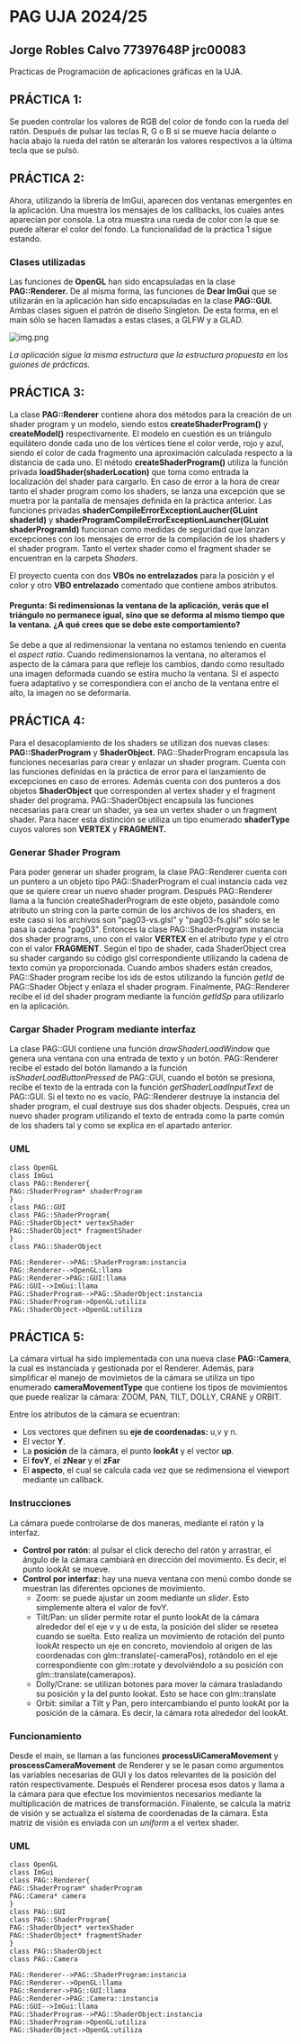 # PAG UJA 2024/25
## Jorge Robles Calvo 77397648P jrc00083
Practicas de Programación de aplicaciones gráficas en la UJA.

## PRÁCTICA 1:
Se pueden controlar los valores de RGB del color de fondo con la rueda del ratón. Después de pulsar las teclas R, G o B si se mueve hacia delante o hacia abajo la rueda del ratón se alterarán los valores respectivos a la última tecla que se pulsó.

## PRÁCTICA 2:
Ahora, utilizando la librería de ImGui, aparecen dos ventanas emergentes en la aplicación. Una muestra los mensajes de los callbacks, los cuales antes aparecían por consola. La otra muestra una rueda de color con la que se puede alterar el color del fondo. La funcionalidad de la práctica 1 sigue estando.

### Clases utilizadas

Las funciones de **OpenGL** han sido encapsuladas en la clase **PAG::Renderer.** De al misma forma, las funciones de **Dear ImGui** que se utilizarán en la aplicación han sido encapsuladas en la clase **PAG::GUI.** Ambas clases siguen el patrón de diseño Singleton. De esta forma, en el main sólo se hacen llamadas a estas clases, a GLFW y a GLAD.

![img.png](Resources/img.png)

_La aplicación sigue la misma estructura que la estructura propuesta en los guiones de prácticas._

## PRÁCTICA 3:

La clase **PAG::Renderer** contiene ahora dos métodos para la creación de un shader program y un modelo, siendo estos **createShaderProgram()** y **createModel()** respectivamente. El modelo en cuestión es un triángulo equilátero donde cada uno de los vértices tiene el color verde, rojo y azul, siendo el color de cada fragmento una aproximación calculada respecto a la distancia de cada uno. El método **createShaderProgram()** utiliza la función privada **loadShader(shaderLocation)** que toma
 como entrada la localización del shader para cargarlo. En caso de error a la hora de crear tanto el shader program como los shaders, se lanza una excepción que se muetra por la pantalla de mensajes definida en la práctica anterior. Las funciones privadas **shaderCompileErrorExceptionLaucher(GLuint shaderId)** y **shaderProgramCompileErrorExceptionLauncher(GLuint shaderProgramId)** funcionan como medidas de seguridad que lanzan excepciones con los mensajes de error de la compilación de los shaders y el shader program. Tanto el vertex shader como el fragment shader se encuentran en la carpeta *Shaders*.

El proyecto cuenta con dos **VBOs no entrelazados** para la posición y el color y otro **VBO entrelazado** comentado que contiene ambos atributos.

#### Pregunta: Si redimensionas la ventana de la aplicación, verás que el triángulo no permanece igual, sino que se deforma al mismo tiempo que la ventana. ¿A qué crees que se  debe este comportamiento?

Se debe a que al redimensionar la ventana no estamos teniendo en cuenta el *aspect ratio*. Cuando redimensionamos la ventana, no alteramos el aspecto de la cámara para que refleje los cambios, dando como resultado una imagen deformada cuando se estira mucho la ventana. Si el aspecto fuera adaptativo y se correspondiera con el ancho de la ventana entre el alto, la imagen no se deformaría.

## PRÁCTICA 4:

Para el desacoplamiento de los shaders se utilizan dos nuevas clases: **PAG::ShaderProgram** y **ShaderObject.** PAG::ShaderProgram encapsula las funciones necesarias para crear y enlazar un shader program. Cuenta con las funciones definidas en la práctica de error para el lanzamiento de excepciones en caso de errores. Además cuenta con dos punteros a dos objetos **ShaderObject** que corresponden al vertex shader y el fragment shader del programa. PAG::ShaderObject encapsula las funciones necesarias para crear un shader, ya sea un vertex shader o un fragment shader. Para hacer esta distinción se utiliza un tipo enumerado **shaderType** cuyos valores son **VERTEX** y **FRAGMENT.**

### Generar Shader Program

Para poder generar un shader program, la clase PAG::Renderer cuenta con un puntero a un objeto tipo PAG::ShaderProgram el cual instancia cada vez que se quiere crear un nuevo shader program. Después PAG::Renderer llama a la función createShaderProgram de este objeto, pasándole como atributo un string con la parte común de los archivos de los shaders, en este caso si los archivos son "pag03-vs.glsl" y "pag03-fs.glsl" sólo se le pasa la cadena "pag03".
Entonces la clase PAG::ShaderProgram instancia dos shader programs, uno con el valor **VERTEX** en el atributo *type* y el otro con el valor **FRAGMENT**. Según el tipo de shader, cada ShaderObject crea su shader cargando su código glsl correspondiente utilizando la cadena de texto común ya proporcionada. Cuando ambos shaders están creados, PAG::Shader program recibe los ids de estos utilizando la función *getId* de PAG::Shader Object y enlaza el shader program.
Finalmente, PAG::Renderer recibe el id del shader program mediante la función *getIdSp* para utilizarlo en la aplicación.

### Cargar Shader Program mediante interfaz

La clase PAG::GUI contiene una función *drawShaderLoadWindow* que genera una ventana con una entrada de texto y un botón. PAG::Renderer recibe el estado del botón llamando a la función *isShaderLoadButtonPressed* de PAG::GUI, cuando el botón se presiona, recibe el texto de la entrada con la función *getShaderLoadInputText* de PAG::GUI. Si el texto no es vacío, PAG::Renderer destruye la instancia del shader program, el cual destruye sus dos shader objects. Después, crea un nuevo shader program utilizando el texto de entrada como la parte común de los shaders tal y como se explica en el apartado anterior. 

### UML

````plantuml
class OpenGL
class ImGui
class PAG::Renderer{
PAG::ShaderProgram* shaderProgram
}
class PAG::GUI
class PAG::ShaderProgram{
PAG::ShaderObject* vertexShader
PAG::ShaderObject* fragmentShader
}
class PAG::ShaderObject

PAG::Renderer-->PAG::ShaderProgram:instancia
PAG::Renderer-->OpenGL:llama
PAG::Renderer->PAG::GUI:llama
PAG::GUI-->ImGui:llama
PAG::ShaderProgram-->PAG::ShaderObject:instancia
PAG::ShaderProgram->OpenGL:utiliza
PAG::ShaderObject->OpenGL:utiliza

````

## PRÁCTICA 5:

La cámara virtual ha sido implementada con una nueva clase **PAG::Camera**, la cual es instanciada y gestionada por el Renderer. Además, para simplificar el manejo de movimietos de la cámara se utiliza un tipo enumerado **cameraMovementType** que contiene los tipos de movimientos que puede realizar la cámara: ZOOM, PAN, TILT, DOLLY, CRANE y ORBIT. 

Entre los atributos de la cámara se ecuentran:
- Los vectores que definen su **eje de coordenadas:** u,v y n.
- El vector **Y**.
- La **posición** de la cámara, el punto **lookAt** y el vector **up**.
- El **fovY**, el **zNear** y el **zFar**
- El **aspecto**, el cual se calcula cada vez que se redimensiona el  viewport mediante un callback.

### Instrucciones

La cámara puede controlarse de dos maneras, mediante el ratón y la interfaz.

- **Control por ratón**: al pulsar el click derecho del ratón y arrastrar, el ángulo de la cámara cambiará en dirección del movimiento. Es decir, el punto lookAt se mueve.
- **Control por interfaz**: hay una nueva ventana con menú combo donde se muestran las diferentes opciones de movimiento.
  - Zoom: se puede ajustar un zoom mediante un *slider*. Esto simplemente altera el valor de fovY.
  - Tilt/Pan: un slider permite rotar el punto lookAt de la cámara alrededor del el eje v y u de esta, la posición del slider se resetea cuando se suelta. Esto realiza un movimiento de rotación del punto lookAt respecto un eje en concreto, moviendolo al origen de las coordenadas con glm::translate(-cameraPos), rotándolo en el eje  correspondiente con glm::rotate y devolviéndolo a su posición con glm::translate(camerapos).
  - Dolly/Crane: se utilizan botones para mover la cámara trasladando su posición y la del punto lookat. Esto se hace con glm::translate
  - Orbit: similar a Tilt y Pan, pero intercambiando el punto lookAt por la posición de la cámara. Es decir, la cámara rota alrededor del lookAt.

### Funcionamiento

Desde el main, se llaman a las funciones **processUiCameraMovement** y **proscessCameraMovement** de Renderer y se le pasan como argumentos las variables necesarias de GUI y los datos relevantes de la posición del ratón respectivamente. Después el Renderer procesa esos datos y llama a la cámara para que efectue los movimientos necesarios mediante la multiplicación de matrices de transformación. Finalente, se calcula la matriz de visión y se actualiza el sistema de coordenadas de la cámara. Esta matriz de visión es enviada con un *uniform* a el vertex shader.

### UML

````plantuml
class OpenGL
class ImGui
class PAG::Renderer{
PAG::ShaderProgram* shaderProgram
PAG::Camera* camera
}
class PAG::GUI
class PAG::ShaderProgram{
PAG::ShaderObject* vertexShader
PAG::ShaderObject* fragmentShader
}
class PAG::ShaderObject
class PAG::Camera

PAG::Renderer-->PAG::ShaderProgram:instancia
PAG::Renderer-->OpenGL:llama
PAG::Renderer->PAG::GUI:llama
PAG::Renderer->PAG::Camera::instancia
PAG::GUI-->ImGui:llama
PAG::ShaderProgram-->PAG::ShaderObject:instancia
PAG::ShaderProgram->OpenGL:utiliza
PAG::ShaderObject->OpenGL:utiliza
````